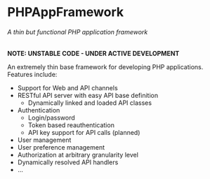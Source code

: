 # PHPAppFramework
###### A thin but functional PHP application framework

**NOTE: UNSTABLE CODE - UNDER ACTIVE DEVELOPMENT**

An extremely thin base framework for developing PHP applications. Features include:

* Support for Web and API channels
* RESTful API server with easy API base definition
  * Dynamically linked and loaded API classes
* Authentication
  * Login/password
  * Token based reauthentication
  * API key support for API calls (planned)
* User management
* User preference management
* Authorization at arbitrary granularity level
* Dynamically resolved API handlers
* ...
